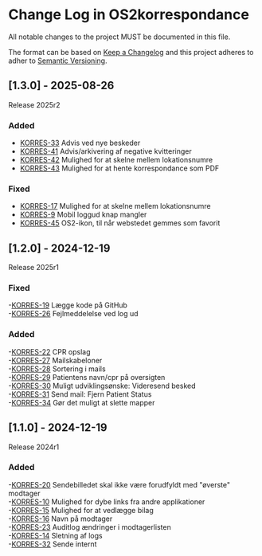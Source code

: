 # Change Log in OS2korrespondance

All notable changes to the project MUST be documented in this file.

The format can be based on [Keep a Changelog](http://keepachangelog.com/)
and this project adheres to adher to [Semantic Versioning](http://semver.org/).

## [1.3.0] - 2025-08-26  
Release 2025r2  

### Added
- [KORRES-33](https://os2web.atlassian.net/browse/KORRES-33) Advis ved nye beskeder
- [KORRES-41](https://os2web.atlassian.net/browse/KORRES-41) Advis/arkivering af negative kvitteringer
- [KORRES-42](https://os2web.atlassian.net/browse/KORRES-42) Mulighed for at skelne mellem lokationsnumre
- [KORRES-43](https://os2web.atlassian.net/browse/KORRES-43) Mulighed for at hente korrespondance som PDF

### Fixed
- [KORRES-17](https://os2web.atlassian.net/browse/KORRES-17) Mulighed for at skelne mellem lokationsnumre
- [KORRES-9](https://os2web.atlassian.net/browse/KORRES-9) Mobil loggud knap mangler
- [KORRES-45](https://os2web.atlassian.net/browse/KORRES-45) OS2-ikon, til når webstedet gemmes som favorit

  
## [1.2.0] - 2024-12-19  
Release 2025r1  
  
### Fixed
-[KORRES-19](https://os2web.atlassian.net/browse/KORRES-19)	Lægge kode på GitHub  
-[KORRES-26](https://os2web.atlassian.net/browse/KORRES-26)	Fejlmeddelelse ved log ud  
  
### Added  
-[KORRES-22](https://os2web.atlassian.net/browse/KORRES-22) CPR opslag  
-[KORRES-27](https://os2web.atlassian.net/browse/KORRES-27) Mailskabeloner  
-[KORRES-28](https://os2web.atlassian.net/browse/KORRES-28) Sortering i mails  
-[KORRES-29](https://os2web.atlassian.net/browse/KORRES-29) Patientens navn/cpr på oversigten  
-[KORRES-30](https://os2web.atlassian.net/browse/KORRES-30) Muligt udviklingsønske: Videresend besked  
-[KORRES-31](https://os2web.atlassian.net/browse/KORRES-31) Send mail: Fjern Patient Status  
-[KORRES-34](https://os2web.atlassian.net/browse/KORRES-34) Gør det muligt at slette mapper  

  
## [1.1.0] - 2024-12-19  
Release 2024r1  
  
### Added  
-[KORRES-20](https://os2web.atlassian.net/browse/KORRES-20) Sendebilledet skal ikke være forudfyldt med "øverste" modtager  
-[KORRES-10](https://os2web.atlassian.net/browse/KORRES-10) Mulighed for dybe links fra andre applikationer  
-[KORRES-15](https://os2web.atlassian.net/browse/KORRES-15) Mulighed for at vedlægge bilag  
-[KORRES-16](https://os2web.atlassian.net/browse/KORRES-16) Navn på modtager  
-[KORRES-23](https://os2web.atlassian.net/browse/KORRES-23) Auditlog ændringer i modtagerlisten  
-[KORRES-14](https://os2web.atlassian.net/browse/KORRES-14) Sletning af logs  
-[KORRES-32](https://os2web.atlassian.net/browse/KORRES-32) Sende internt  
 
  